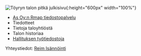 ![Töyryn talon pitkä julkisivu](./assets/images/julkisivu.jpg){:height="600px" width="100%"}


- [As Oy:n Rmap tiedostopalvelu](https://proptech.osuria.com/_layouts/15/Sp.Login.Custom/Login.aspx?ReturnUrl=%2freimhameenlinna%2fHameenLinnanPortti%2f_layouts%2f15%2fAuthenticate.aspx%3fSource%3d%252Freimhameenlinna%252FHameenLinnanPortti%252FSivut%252Fdefault%252Easpx&Source=%2Freimhameenlinna%2FHameenLinnanPortti%2FSivut%2Fdefault%2Easpx)
- Tiedotteet
- Tietoja taloyhtiöstä
- Talon historiaa
- [Hallituksen työtiedostoja](./files.md)
  
Yhteystiedot: [Reim Isännöinti](https://reim.fi)

